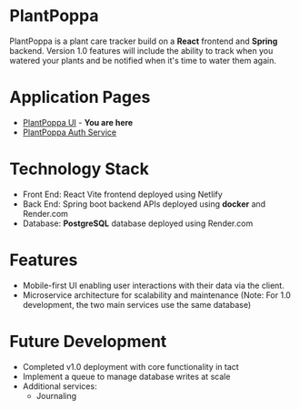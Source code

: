 # PlantPoppa

PlantPoppa is a plant care tracker build on a **React** frontend and **Spring** backend. Version 1.0 features will include the ability to track when you watered your plants and be notified when it's time to water them again.

# Application Pages
* [PlantPoppa UI](https://github.com/Aaron-Heath/plantpoppa-ui) - **You are here**
* [PlantPoppa Auth Service](https://github.com/Aaron-Heath/plantpoppa-auth)

# Technology Stack
* Front End: React Vite frontend deployed using Netlify
* Back End: Spring boot backend APIs deployed using **docker** and Render.com
* Database: **PostgreSQL** database deployed using Render.com

# Features
* Mobile-first UI enabling user interactions with their data via the client.
* Microservice architecture for scalability and maintenance (Note: For 1.0 development, the two main services use the same database)

# Future Development
* Completed v1.0 deployment with core functionality in tact
* Implement a queue to manage database writes at scale
* Additional services:
  * Journaling 
